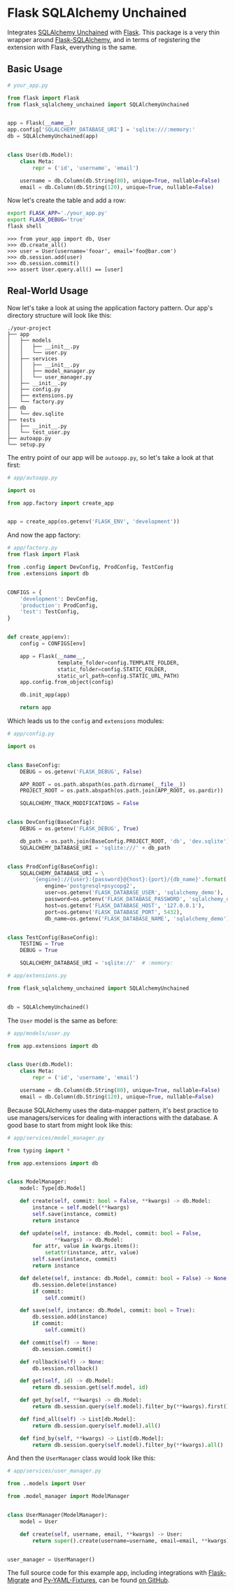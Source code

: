 # Flask SQLAlchemy Unchained

Integrates [SQLAlchemy Unchained](https://github.com/briancappello/sqlalchemy-unchained) with [Flask](http://flask.pocoo.org/). This package is a very thin wrapper around [Flask-SQLAlchemy](http://flask-sqlalchemy.pocoo.org), and in terms of registering the extension with Flask, everything is the same.

## Basic Usage

```python
# your_app.py

from flask import Flask
from flask_sqlalchemy_unchained import SQLAlchemyUnchained


app = Flask(__name__)
app.config['SQLALCHEMY_DATABASE_URI'] = 'sqlite:///:memory:'
db = SQLAlchemyUnchained(app)


class User(db.Model):
    class Meta:
        repr = ('id', 'username', 'email')

    username = db.Column(db.String(80), unique=True, nullable=False)
    email = db.Column(db.String(120), unique=True, nullable=False)
```

Now let's create the table and add a row:

```bash
export FLASK_APP='./your_app.py'
export FLASK_DEBUG='true'
flask shell
```

```
>>> from your_app import db, User
>>> db.create_all()
>>> user = User(username='fooar', email='foo@bar.com')
>>> db.session.add(user)
>>> db.session.commit()
>>> assert User.query.all() == [user]
```

## Real-World Usage

Now let's take a look at using the application factory pattern. Our app's directory structure will look like this:

```
./your-project
├── app
│   ├── models
│   │   ├── __init__.py
│   │   └── user.py
│   ├── services
│   │   ├── __init__.py
│   │   ├── model_manager.py
│   │   └── user_manager.py
│   ├── __init__.py
│   ├── config.py
│   ├── extensions.py
│   └── factory.py
├── db
│   └── dev.sqlite
├── tests
│   ├── __init__.py
│   └── test_user.py
├── autoapp.py
└── setup.py
```

The entry point of our app will be `autoapp.py`, so let's take a look at that first:

```python
# app/autoapp.py

import os

from app.factory import create_app


app = create_app(os.getenv('FLASK_ENV', 'development'))
```

And now the app factory:

```python
# app/factory.py
from flask import Flask

from .config import DevConfig, ProdConfig, TestConfig
from .extensions import db


CONFIGS = {
    'development': DevConfig,
    'production': ProdConfig,
    'test': TestConfig,
}


def create_app(env):
    config = CONFIGS[env]

    app = Flask(__name__,
                template_folder=config.TEMPLATE_FOLDER,
                static_folder=config.STATIC_FOLDER,
                static_url_path=config.STATIC_URL_PATH)
    app.config.from_object(config)

    db.init_app(app)

    return app
```

Which leads us to the `config` and `extensions` modules:

```python
# app/config.py

import os


class BaseConfig:
    DEBUG = os.getenv('FLASK_DEBUG', False)

    APP_ROOT = os.path.abspath(os.path.dirname(__file__))
    PROJECT_ROOT = os.path.abspath(os.path.join(APP_ROOT, os.pardir))

    SQLALCHEMY_TRACK_MODIFICATIONS = False


class DevConfig(BaseConfig):
    DEBUG = os.getenv('FLASK_DEBUG', True)

    db_path = os.path.join(BaseConfig.PROJECT_ROOT, 'db', 'dev.sqlite')
    SQLALCHEMY_DATABASE_URI = 'sqlite:///' + db_path


class ProdConfig(BaseConfig):
    SQLALCHEMY_DATABASE_URI = \
        '{engine}://{user}:{password}@{host}:{port}/{db_name}'.format(
            engine='postgresql+psycopg2',
            user=os.getenv('FLASK_DATABASE_USER', 'sqlalchemy_demo'),
            password=os.getenv('FLASK_DATABASE_PASSWORD', 'sqlalchemy_demo'),
            host=os.getenv('FLASK_DATABASE_HOST', '127.0.0.1'),
            port=os.getenv('FLASK_DATABASE_PORT', 5432),
            db_name=os.getenv('FLASK_DATABASE_NAME', 'sqlalchemy_demo'))


class TestConfig(BaseConfig):
    TESTING = True
    DEBUG = True

    SQLALCHEMY_DATABASE_URI = 'sqlite://'  # :memory:
```

```python
# app/extensions.py

from flask_sqlalchemy_unchained import SQLAlchemyUnchained


db = SQLAlchemyUnchained()
```

The `User` model is the same as before:

```python
# app/models/user.py

from app.extensions import db


class User(db.Model):
    class Meta:
        repr = ('id', 'username', 'email')

    username = db.Column(db.String(80), unique=True, nullable=False)
    email = db.Column(db.String(120), unique=True, nullable=False)
```

Because SQLAlchemy uses the data-mapper pattern, it's best practice to use managers/services for dealing with interactions with the database. A good base to start from might look like this:

```python
# app/services/model_manager.py

from typing import *

from app.extensions import db


class ModelManager:
    model: Type[db.Model]

    def create(self, commit: bool = False, **kwargs) -> db.Model:
        instance = self.model(**kwargs)
        self.save(instance, commit)
        return instance

    def update(self, instance: db.Model, commit: bool = False,
               **kwargs) -> db.Model:
        for attr, value in kwargs.items():
            setattr(instance, attr, value)
        self.save(instance, commit)
        return instance

    def delete(self, instance: db.Model, commit: bool = False) -> None:
        db.session.delete(instance)
        if commit:
            self.commit()

    def save(self, instance: db.Model, commit: bool = True):
        db.session.add(instance)
        if commit:
            self.commit()

    def commit(self) -> None:
        db.session.commit()

    def rollback(self) -> None:
        db.session.rollback()

    def get(self, id) -> db.Model:
        return db.session.get(self.model, id)

    def get_by(self, **kwargs) -> db.Model:
        return db.session.query(self.model).filter_by(**kwargs).first()

    def find_all(self) -> List[db.Model]:
        return db.session.query(self.model).all()

    def find_by(self, **kwargs) -> List[db.Model]:
        return db.session.query(self.model).filter_by(**kwargs).all()
```

And then the `UserManager` class would look like this:

```python
# app/services/user_manager.py

from ..models import User

from .model_manager import ModelManager


class UserManager(ModelManager):
    model = User

    def create(self, username, email, **kwargs) -> User:
        return super().create(username=username, email=email, **kwargs)


user_manager = UserManager()
```

The full source code for this example app, including integrations with [Flask-Migrate](https://flask-migrate.readthedocs.io/en/latest/) and [Py-YAML-Fixtures](https://py-yaml-fixtures.readthedocs.io/en/latest/), can be found [on GitHub](https://github.com/briancappello/sqlalchemy-demo).
